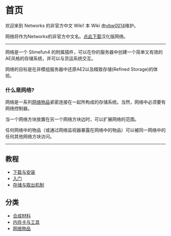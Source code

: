 # 首页

欢迎来到 Networks 的非官方中文 Wiki! 本 Wiki 由[ybw0014](https://github.com/ybw0014)维护。

网络将作为Networks的非官方中文名。[点此下载](./Install-Networks)汉化版网络。

---

网络是一个 Slimefun4 的附属插件，可以在你的服务器中创建一个简单又有效的AE风格的存储系统，并可以与货运系统交互。

网络的目标是在非模组服务器中还原AE2以及精致存储(Refined Storage)的体验。

### 什么是网络?

网络是一系列[网络物品](./Network-Items)紧密连接在一起所构成的存储系统。当然，网络中必须要有网络控制器。

当一个网络方块放置在另一个网络方块边时，可以扩展网络的范围。

任何网络中的物品（或通过网络监视器暴露在网络中的物品）可以被同一网络中的任何其他网络方块访问。

---

## 教程

- [下载与安装](./Install-Networks)
- [入门](./Getting-Started)
- [存储与取出机制](./Network-Mechanism)

## 分类

- [合成材料](./Materials)
- [内存卡与工具](./Tools)
- [网络物品](./Network-Items)
